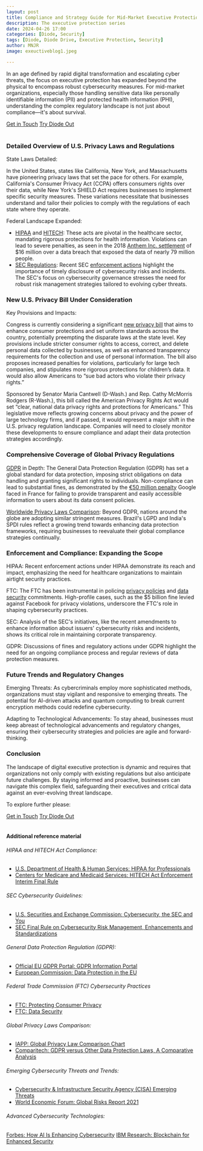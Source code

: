 ```yaml
---
layout: post
title: Compliance and Strategy Guide for Mid-Market Executive Protection
description: The executive protection series
date: 2024-04-26 17:00
categories: [Diode, Security]
tags: [Diode, Diode Drive, Executive Protection, Security]
author: MNJR
image: exeuctiveblog1.jpeg

---
```


In an age defined by rapid digital transformation and escalating cyber threats, the focus on executive protection has expanded beyond the physical to encompass robust cybersecurity measures. For mid-market organizations, especially those handling sensitive data like personally identifiable information (PII) and protected health information (PHI), understanding the complex regulatory landscape is not just about compliance—it's about survival.

<div class="story__buttons">
  <a href="{{"https://contactdiode.paperform.co"}}" class="btn" target="">Get in Touch</a>
  <a href="#download-app" class="btn popup-open" target="">Try Diode Out</a>
</div>
</br>

### Detailed Overview of U.S. Privacy Laws and Regulations

State Laws Detailed:

In the United States, states like California, New York, and Massachusetts have pioneering privacy laws that set the pace for others. For example, California's Consumer Privacy Act (CCPA) offers consumers rights over their data, while New York's SHIELD Act requires businesses to implement specific security measures. These variations necessitate that businesses understand and tailor their policies to comply with the regulations of each state where they operate.

Federal Landscape Expanded:

*   [HIPAA](#-U.S.-Department-of-Health-&-Human-Services-:-HIPAA-for-Professionals) and [HITECH](#-Centers-for-medicare-and-medicaid-services-:-hitech-act-enforcement-interim-final-rule): These acts are pivotal in the healthcare sector, mandating rigorous protections for health information. Violations can lead to severe penalties, as seen in the 2018 [Anthem Inc. settlement](https://www.hhs.gov/about/news/2018/10/15/anthem-pays-ocr-16-million-in-record-hipaa-settlement-following-largest-us-health-data-breach.html) of $16 million over a data breach that exposed the data of nearly 79 million people.
*   [SEC Regulations](#-U.S.-Securities-and-Exchange-Commission:-Cybersecurity,-the-SEC-and-You): Recent SEC [enforcement actions](#-SEC-Final-Rule-on-Cybersecurity-Risk-Management-,-Enhancements-and-Standardizations) highlight the importance of timely disclosure of cybersecurity risks and incidents. The SEC's focus on cybersecurity governance stresses the need for robust risk management strategies tailored to evolving cyber threats.
 

### New U.S. Privacy Bill Under Consideration

Key Provisions and Impacts:

Congress is currently considering a significant [new privacy bill](https://thehill.com/policy/technology/4579903-house-senate-commerce-chairs-release-bipartisan-privacy-bill/) that aims to enhance consumer protections and set uniform standards across the country, potentially preempting the disparate laws at the state level. Key provisions include stricter consumer rights to access, correct, and delete personal data collected by businesses, as well as enhanced transparency requirements for the collection and use of personal information. The bill also proposes increased penalties for violations, particularly for large tech companies, and stipulates more rigorous protections for children’s data. It would also allow Americans to “sue bad actors who violate their privacy rights.”

Sponsored by Senator Maria Cantwell (D-Wash.) and Rep. Cathy McMorris Rodgers (R-Wash.), this bill called the American Privacy Rights Act would set “clear, national data privacy rights and protections for Americans.” This legislative move reflects growing concerns about privacy and the power of large technology firms, and if passed, it would represent a major shift in the U.S. privacy regulation landscape. Companies will need to closely monitor these developments to ensure compliance and adapt their data protection strategies accordingly.

### Comprehensive Coverage of Global Privacy Regulations

[GDPR](#-Official-EU-GDPR-Portal-:-GDPR-Information-Portal) in Depth: The General Data Protection Regulation (GDPR) has set a global standard for data protection, imposing strict obligations on data handling and granting significant rights to individuals. Non-compliance can lead to substantial fines, as demonstrated by the [€50 million penalty](https://www.cnil.fr/en/cnils-restricted-committee-imposes-financial-penalty-50-million-euros-against-google-llc) Google faced in France for failing to provide transparent and easily accessible information to users about its data consent policies.

[Worldwide Privacy Laws Comparison](#-IAPP-:-Global-Privacy-Law-Comparison-Chart): Beyond GDPR, nations around the globe are adopting similar stringent measures. Brazil's LGPD and India's SPDI rules reflect a growing trend towards enhancing data protection frameworks, requiring businesses to reevaluate their global compliance strategies continually.

### Enforcement and Compliance: Expanding the Scope

HIPAA: Recent enforcement actions under HIPAA demonstrate its reach and impact, emphasizing the need for healthcare organizations to maintain airtight security practices.

FTC: The FTC has been instrumental in policing [privacy policies](#-FTC-:-Protecting-Consumer-Privacy) and [data security](#-FTC-:-Data-Security) commitments. High-profile cases, such as the $5 billion fine levied against Facebook for privacy violations, underscore the FTC's role in shaping cybersecurity practices.

SEC: Analysis of the SEC's initiatives, like the recent amendments to enhance information about issuers' cybersecurity risks and incidents, shows its critical role in maintaining corporate transparency.

GDPR: Discussions of fines and regulatory actions under GDPR highlight the need for an ongoing compliance process and regular reviews of data protection measures.

### Future Trends and Regulatory Changes

Emerging Threats: As cybercriminals employ more sophisticated methods, organizations must stay vigilant and responsive to emerging threats. The potential for AI-driven attacks and quantum computing to break current encryption methods could redefine cybersecurity.

Adapting to Technological Advancements: To stay ahead, businesses must keep abreast of technological advancements and regulatory changes, ensuring their cybersecurity strategies and policies are agile and forward-thinking.

### Conclusion

The landscape of digital executive protection is dynamic and requires that organizations not only comply with existing regulations but also anticipate future challenges. By staying informed and proactive, businesses can navigate this complex field, safeguarding their executives and critical data against an ever-evolving threat landscape.

  To explore further please:
<div class="story__buttons">
  <a href="{{"https://contactdiode.paperform.co"}}" class="btn" target="">Get in Touch</a>
  <a href="#download-app" class="btn popup-open" target="">Try Diode Out</a>
</div>
</br>

#### Additional reference material
  

######  HIPAA and HITECH Act Compliance:

*   [U.S. Department of Health & Human Services: HIPAA for Professionals](https://www.hhs.gov/hipaa/for-professionals/index.html)
*   [Centers for Medicare and Medicaid Services: HITECH Act Enforcement Interim Final Rule](https://www.cms.gov/Regulations-and-Guidance/Legislation/EHRIncentivePrograms/downloads/hipaaii_enforcementrule.pdf)

######  SEC Cybersecurity Guidelines:

*   [U.S. Securities and Exchange Commission: Cybersecurity, the SEC and You](https://www.sec.gov/spotlight/cybersecurity)
*   [SEC Final Rule on Cybersecurity Risk Management, Enhancements and Standardizations](https://www.sec.gov/rules/final/2021/33-10933.pdf)

######  General Data Protection Regulation (GDPR):

*   [Official EU GDPR Portal: GDPR Information Portal](https://gdpr.eu/) 
*   [European Commission: Data Protection in the EU](https://ec.europa.eu/info/law/law-topic/data-protection/data-protection-eu_en) 

######  Federal Trade Commission (FTC) Cybersecurity Practices

*   [FTC: Protecting Consumer Privacy](https://www.ftc.gov/tips-advice/business-center/privacy-and-security)
*   [FTC: Data Security](https://www.ftc.gov/business-guidance/privacy-security/data-security) 

######  Global Privacy Laws Comparison:

*   [IAPP: Global Privacy Law Comparison Chart](https://iapp.org/resources/article/global-privacy-law-comparison-chart/)
*   [Comparitech: GDPR versus Other Data Protection Laws, A Comparative Analysis](https://www.comparitech.com/blog/vpn-privacy/gdpr-compliance-world/)

###### Emerging Cybersecurity Threats and Trends:

*   [Cybersecurity & Infrastructure Security Agency (CISA) Emerging Threats](https://www.cisa.gov/emerging-threats)
*   [World Economic Forum: Global Risks Report 2021](https://www.weforum.org/reports/the-global-risks-report-2021)

###### Advanced Cybersecurity Technologies:

   [Forbes: How AI Is Enhancing Cybersecurity](https://www.forbes.com/sites/forbestechcouncil/2020/10/13/how-ai-is-enhancing-cybersecurity/)
   [IBM Research: Blockchain for Enhanced Security](https://www.ibm.com/blogs/research/2018/04/blockchain-security/)


